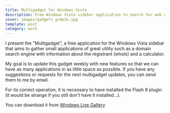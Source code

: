 ```yaml
---
title: Multigadget for Windows Vista
description: Free Windows Vista sidebar application to search for web domains
cover: images/gadgets_grmp3x.jpg
template: post
category: work
---
```


I present the "Multigadget", a free application for the Windows Vista sidebar that aims to gather small applications of great utility such as a domain search engine with information about the registrant (whois) and a calculator.

My goal is to update this gadget weekly with new features so that we can have as many applications in as little space as possible. If you have any suggestions or requests for the next multigadget updates, you can send them to me by email.

For its correct operation, it is necessary to have installed the Flash 8 plugin (it would be strange if you still don't have it installed...).

You can download it from [Windows Live Gallery](http://gallery.live.com/LiveItemDetail.aspx?li=9f0a2d36-a67e-497d-b11e-16a8f396b0f5)
